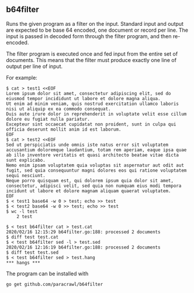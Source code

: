## b64filter

Runs the given program as a filter on the input. Standard input and output are
expected to be base 64 encoded, one document or record per line. The input is
passed in decoded form through the filter program, and then re-encoded.

The filter program is executed once and fed input from the entire set of
documents. This means that the filter must produce exactly one line of output
per line of input.

For example:

    $ cat > test1 <<EOF
    Lorem ipsum dolor sit amet, consectetur adipiscing elit, sed do eiusmod tempor incididunt ut labore et dolore magna aliqua.
    Ut enim ad minim veniam, quis nostrud exercitation ullamco laboris nisi ut aliquip ex ea commodo consequat.
    Duis aute irure dolor in reprehenderit in voluptate velit esse cillum dolore eu fugiat nulla pariatur.
    Excepteur sint occaecat cupidatat non proident, sunt in culpa qui officia deserunt mollit anim id est laborum.
    EOF
    $ cat > test2 <<EOF
    Sed ut perspiciatis unde omnis iste natus error sit voluptatem accusantium doloremque laudantium, totam rem aperiam, eaque ipsa quae ab illo inventore veritatis et quasi architecto beatae vitae dicta sunt explicabo.
    Nemo enim ipsam voluptatem quia voluptas sit aspernatur aut odit aut fugit, sed quia consequuntur magni dolores eos qui ratione voluptatem sequi nesciunt.
    Neque porro quisquam est, qui dolorem ipsum quia dolor sit amet, consectetur, adipisci velit, sed quia non numquam eius modi tempora incidunt ut labore et dolore magnam aliquam quaerat voluptatem.
    EOF
    $ < test1 base64 -w 0 > test; echo >> test
    $ < test2 base64 -w 0 >> test; echo >> test
    $ wc -l test
        2 test

    $ < test b64filter cat > test.cat
    2020/02/16 12:15:29 b64filter.go:188: processed 2 documents
    $ diff test test.cat
    $ < test b64filter sed -l > test.sed
    2020/02/16 12:16:19 b64filter.go:188: processed 2 documents
    $ diff test test.sed
    $ < test b64filter sed > test.hang
    *** hangs ***

The program can be installed with

    go get github.com/paracrawl/b64filter
    
